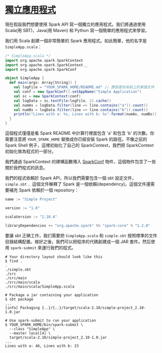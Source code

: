 # [獨立應用程式](https://spark.apache.org/docs/latest/quick-start.html#self-contained-applications)

現在假設我們想要使用 Spark API 寫一個獨立的應用程式。我们將通過使用 Scala(用 SBT)，Java(用 Maven) 和 Python 寫一個簡單的應用程式來學習。

我们用 Scala 創建一個非常簡單的 Spark 應用程式。如此簡單，他的名字是 `SimpleApp.scala`：

```scala
/* SimpleApp.scala */
import org.apache.spark.SparkContext
import org.apache.spark.SparkContext._
import org.apache.spark.SparkConf

object SimpleApp {
  def main(args: Array[String]) {
    val logFile = "YOUR_SPARK_HOME/README.md" // 應該是你系統上的某個文件
    val conf = new SparkConf().setAppName("Simple Application")
    val sc = new SparkContext(conf)
    val logData = sc.textFile(logFile, 2).cache()
    val numAs = logData.filter(line => line.contains("a")).count()
    val numBs = logData.filter(line => line.contains("b")).count()
    println("Lines with a: %s, Lines with b: %s".format(numAs, numBs))
  }
}
```

這個程式僅僅是看 Spark README 中計算行裡面包含 'a' 和包含 'b' 的次數。你需要注意將 `YOUR_SPARK_HOME` 替換成你已經安裝 Spark 的路徑。不像之前的 Spark Shell 例子，這裡初始化了自己的 SparkContext，我們把 SparkContext 初始化做為程式的一部分。

我們通過 SparkContext 的建構函數傳入 [SparkConf](https://spark.apache.org/docs/latest/api/scala/index.html#org.apache.spark.SparkConf) 物件，這個物件包含了一些關於我們程式的訊息。

我們的程式依賴於 Spark API，所以我們需要包含一個 sbt 設定文件，`simple.sbt` ．這個文件解釋了 Spark 是一個依賴(dependency)。這個文件還需要補充 Spark 依賴於一個 repository：

```scala
name := "Simple Project"

version := "1.0"

scalaVersion := "2.10.4"

libraryDependencies += "org.apache.spark" %% "spark-core" % "1.2.0"
```

要讓 sbt 正确工作，我们需要把 `SimpleApp.scala` 和 `simple.sbt` 按照標準的文件目錄結構配置。做好之後，我們可以把程序的代碼創建成一個 JAR 套件。然后使用 `spark-submit` 來運行我們的程式。

```
# Your directory layout should look like this
$ find .
.
./simple.sbt
./src
./src/main
./src/main/scala
./src/main/scala/SimpleApp.scala

# Package a jar containing your application
$ sbt package
...
[info] Packaging {..}/{..}/target/scala-2.10/simple-project_2.10-1.0.jar

# Use spark-submit to run your application
$ YOUR_SPARK_HOME/bin/spark-submit \
  --class "SimpleApp" \
  --master local[4] \
  target/scala-2.10/simple-project_2.10-1.0.jar
...
Lines with a: 46, Lines with b: 23
```
